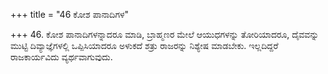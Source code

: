 +++
title = "46 ಕೋಶ ಪಾನಾದಿಗಳ"

+++
46. ಕೋಶ ಪಾನಾದಿಗಳನ್ನಾದರೂ ಮಾಡಿ, ಬ್ರಾಹ್ಮಣರ ಮೇಲೆ ಆಯುಧಗಳನ್ನು ತೋರಿಯಾದರೂ, ದೈವವನ್ನು ಮುಟ್ಟಿ ದಿವ್ಯಾಜ್ಞೆಗಳಲ್ಲಿ ಒಪ್ಪಿಸಿಯಾದರೂ ಅಳುಕದೆ ಶತ್ರು ರಾಜರನ್ನು ನಿಶ್ಯೇಷ ಮಾಡಬೇಕು. ಇಲ್ಲದಿದ್ದರೆ ರಾಜಕಾರ್ಯವಿದು ವ್ಯರ್ಥವಾಗುವುದು.